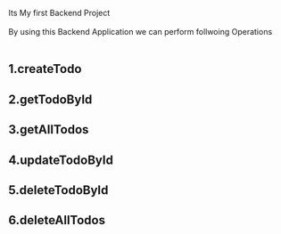 Its My first Backend Project
<br></br>
By using  this Backend Application we can perform follwoing Operations
<br></br>
<h2>1.createTodo</h2>
<h2>2.getTodoById</h2>
<h2>3.getAllTodos</h2>
<h2>4.updateTodoById</h2>
<h2>5.deleteTodoById</h2>
<h2>6.deleteAllTodos</h2>



